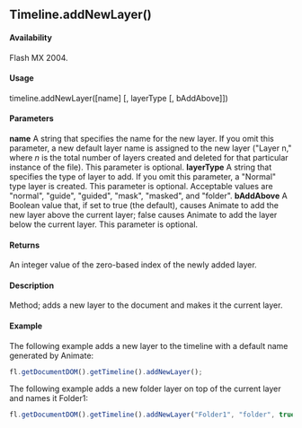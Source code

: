 ## Timeline.addNewLayer()

#### Availability

Flash MX 2004.

#### Usage

timeline.addNewLayer([name] [, layerType [, bAddAbove]])

#### Parameters

**name** A string that specifies the name for the new layer. If you omit this parameter, a new default layer name is assigned to the new layer ("Layer n," where *n* is the total number of layers created and deleted for that particular instance of the file). This parameter is optional.
**layerType** A string that specifies the type of layer to add. If you omit this parameter, a "Normal" type layer is created. This parameter is optional. Acceptable values are "normal", "guide", "guided", "mask", "masked", and "folder".
**bAddAbove** A Boolean value that, if set to true (the default), causes Animate to add the new layer above the current layer;
false causes Animate to add the layer below the current layer. This parameter is optional.

#### Returns

An integer value of the zero-based index of the newly added layer.

#### Description

Method; adds a new layer to the document and makes it the current layer.

#### Example

The following example adds a new layer to the timeline with a default name generated by Animate:

```javascript
fl.getDocumentDOM().getTimeline().addNewLayer();
```

The following example adds a new folder layer on top of the current layer and names it Folder1:

```javascript
fl.getDocumentDOM().getTimeline().addNewLayer("Folder1", "folder", true);
```

